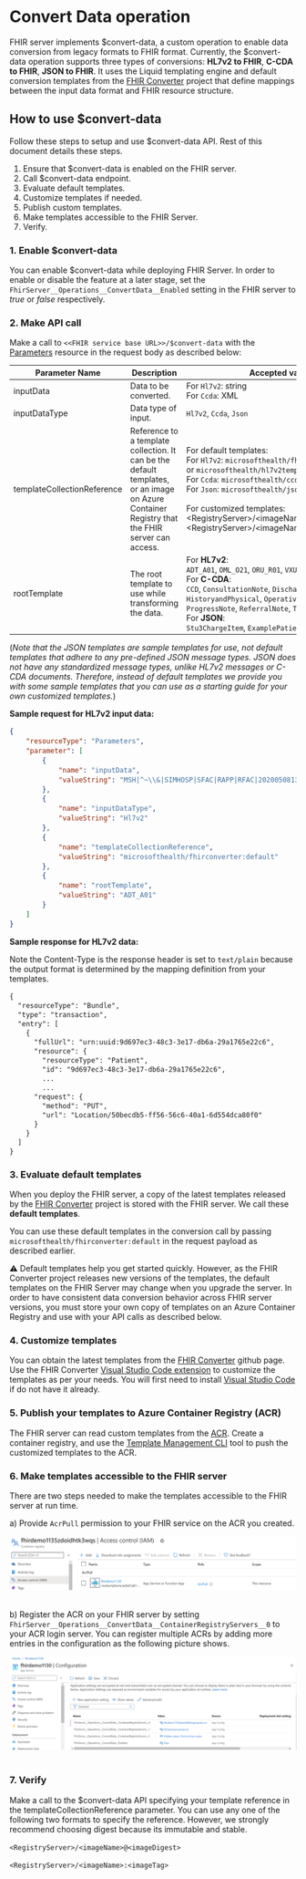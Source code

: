 # Convert Data operation

FHIR server implements $convert-data, a custom operation to enable data conversion from legacy formats to FHIR format. Currently, the $convert-data operation supports three types of conversions: **HL7v2 to FHIR**, **C-CDA to FHIR**, **JSON to FHIR**. It uses the Liquid templating engine and default conversion templates from the [FHIR Converter](https://github.com/microsoft/FHIR-Converter/) project that define mappings between the input data format and FHIR resource structure. 

## How to use $convert-data

Follow these steps to setup and use $convert-data API. Rest of this document details these steps. 

1. Ensure that $convert-data is enabled on the FHIR server.
1. Call $convert-data endpoint.
1. Evaluate default templates.
1. Customize templates if needed.
1. Publish custom templates.
1. Make templates accessible to the FHIR Server.
1. Verify.

### 1. Enable $convert-data
You can enable $convert-data while deploying FHIR Server. In order to enable or disable the feature at a later stage, set the `FhirServer__Operations__ConvertData__Enabled` setting in the FHIR server to _true_ or _false_ respectively.

### 2. Make API call
Make a call to ```<<FHIR service base URL>>/$convert-data``` with the [Parameters](http://hl7.org/fhir/parameters.html) resource in the request body as described below:

| Parameter Name      | Description | Accepted values |
| ----------- | ----------- | ----------- |
| inputData      | Data to be converted. | For `Hl7v2`: string <br> For `Ccda`: XML|
| inputDataType   | Data type of input. | ```Hl7v2```, ``Ccda``, ``Json`` |
| templateCollectionReference | Reference to a template collection. It can be the default templates, or an image on Azure Container Registry that the FHIR server can access. | For default templates:<br> For `Hl7v2`: ```microsofthealth/fhirconverter:default``` or ``microsofthealth/hl7v2templates:default`` <br> For `Ccda`: ``microsofthealth/ccdatemplates:default`` <br> For `Json`: ``microsofthealth/jsontemplates:default`` <br><br> For customized templates: <br> \<RegistryServer\>/\<imageName\>@\<imageDigest\>, \<RegistryServer\>/\<imageName\>:\<imageTag\> |
| rootTemplate | The root template to use while transforming the data. | For **HL7v2**:<br>```ADT_A01```, ```OML_O21```, ```ORU_R01```, ```VXU_V04```<br> For **C-CDA**:<br>```CCD```, `ConsultationNote`, `DischargeSummary`, `HistoryandPhysical`, `OperativeNote`, `ProcedureNote`, `ProgressNote`, `ReferralNote`, `TransferSummary` <br> For **JSON**:<br> `Stu3ChargeItem`, `ExamplePatient` |

(*Note that the JSON templates are sample templates for use, not default templates that adhere to any pre-defined JSON message types. JSON does not have any standardized message types, unlike HL7v2 messages or C-CDA documents. Therefore, instead of default templates we provide you with some sample templates that you can use as a starting guide for your own customized templates.*)

**Sample request for HL7v2 input data:**
```json
{
    "resourceType": "Parameters",
    "parameter": [
        {
            "name": "inputData",
            "valueString": "MSH|^~\\&|SIMHOSP|SFAC|RAPP|RFAC|20200508131015||ADT^A01|517|T|2.3|||AL||44|ASCII\nEVN|A01|20200508131015|||C005^Whittingham^Sylvia^^^Dr^^^DRNBR^PRSNL^^^ORGDR|\nPID|1|3735064194^^^SIMULATOR MRN^MRN|3735064194^^^SIMULATOR MRN^MRN~2021051528^^^NHSNBR^NHSNMBR||Kinmonth^Joanna^Chelsea^^Ms^^CURRENT||19870624000000|F|||89 Transaction House^Handmaiden Street^Wembley^^FV75 4GJ^GBR^HOME||020 3614 5541^HOME|||||||||C^White - Other^^^||||||||\nPD1|||FAMILY PRACTICE^^12345|\nPV1|1|I|OtherWard^MainRoom^Bed 183^Simulated Hospital^^BED^Main Building^4|28b|||C005^Whittingham^Sylvia^^^Dr^^^DRNBR^PRSNL^^^ORGDR|||CAR|||||||||16094728916771313876^^^^visitid||||||||||||||||||||||ARRIVED|||20200508131015||"
        },
        {
            "name": "inputDataType",
            "valueString": "Hl7v2"
        },
        {
            "name": "templateCollectionReference",
            "valueString": "microsofthealth/fhirconverter:default"
        },
        {
            "name": "rootTemplate",
            "valueString": "ADT_A01"
        }
    ]
}
```

**Sample response for HL7v2 data:**

Note the Content-Type is the response header is set to `text/plain` because the output format is determined by the mapping definition from your templates.

```
{
  "resourceType": "Bundle",
  "type": "transaction",
  "entry": [
    {
      "fullUrl": "urn:uuid:9d697ec3-48c3-3e17-db6a-29a1765e22c6",
      "resource": {
        "resourceType": "Patient",
        "id": "9d697ec3-48c3-3e17-db6a-29a1765e22c6",
        ...
        ...
      "request": {
        "method": "PUT",
        "url": "Location/50becdb5-ff56-56c6-40a1-6d554dca80f0"
      }
    }
  ]
}
```

### 3. Evaluate default templates
When you deploy the FHIR server, a copy of the latest templates released by the [FHIR Converter](https://github.com/microsoft/FHIR-Converter/) project is stored with the FHIR server. We call these **default templates**.

You can use these default templates in the conversion call by passing ```microsofthealth/fhirconverter:default``` in the request payload as described earlier.

⚠ Default templates help you get started quickly. However, as the FHIR Converter project releases new versions of the templates, the default templates on the FHIR Server may change when you upgrade the server. In order to have consistent data conversion behavior across FHIR server versions, you must store your own copy of templates on an Azure Container Registry and use with your API calls as described below.

### 4. Customize templates

You can obtain the latest templates from the [FHIR Converter](https://github.com/microsoft/FHIR-Converter/tree/main/data) github page. Use the FHIR Converter [Visual Studio Code extension](https://marketplace.visualstudio.com/items?itemName=ms-azuretools.vscode-health-fhir-converter) to customize the templates as per your needs. You will first need to install [Visual Studio Code](https://code.visualstudio.com/) if do not have it already.

### 5. Publish your templates to Azure Container Registry (ACR)
The FHIR server can read custom templates from the [ACR](https://azure.microsoft.com/en-us/services/container-registry/). Create a container registry, and use the [Template Management CLI](https://github.com/microsoft/FHIR-Converter/blob/main/docs/TemplateManagementCLI.md) tool to push the customized templates to the ACR.

### 6. Make templates accessible to the FHIR server

There are two steps needed to make the templates accessible to the FHIR server at run time.

a) Provide `AcrPull` permission to your FHIR service on the ACR you created.

![acr-rbac](./images/convert-data/acr-rbac.png)&nbsp;


b) Register the ACR on your FHIR server by setting `FhirServer__Operations__ConvertData__ContainerRegistryServers__0` to your ACR login server. You can register multiple ACRs by adding more entries in the configuration as the following picture shows.  

![acr-registration](./images/convert-data/acr-registration.png)&nbsp;

### 7. Verify

Make a call to the $convert-data API specifying your template reference in the templateCollectionReference parameter. You can use any one of the following two formats to specify the reference. However, we strongly recommend choosing digest because its immutable and stable.

`<RegistryServer>/<imageName>@<imageDigest>`

`<RegistryServer>/<imageName>:<imageTag>` 
